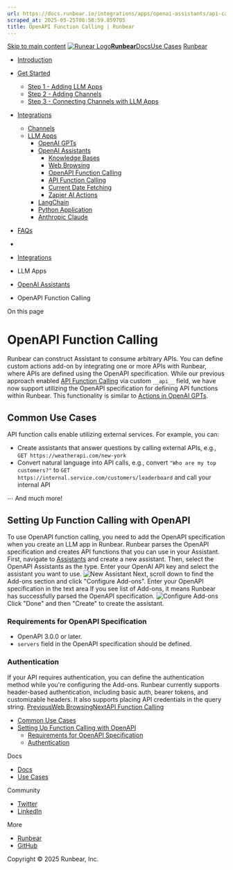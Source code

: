 ```yaml
---
url: https://docs.runbear.io/integrations/apps/openai-assistants/api-calling-openapi
scraped_at: 2025-05-25T08:58:59.859705
title: OpenAPI Function Calling | Runbear
---
```


[Skip to main content](https://docs.runbear.io/integrations/apps/openai-assistants/api-calling-openapi#__docusaurus_skipToContent_fallback)
[![Runear Logo](https://docs.runbear.io/img/logo.svg)**Runbear**](https://docs.runbear.io/)[Docs](https://docs.runbear.io/)[Use Cases](https://docs.runbear.io/use-cases)
[Runbear](https://runbear.io)
  * [Introduction](https://docs.runbear.io/)
  * [Get Started](https://docs.runbear.io/get-started)
    * [Step 1 - Adding LLM Apps](https://docs.runbear.io/get-started/app)
    * [Step 2 - Adding Channels](https://docs.runbear.io/get-started/channel)
    * [Step 3 - Connecting Channels with LLM Apps](https://docs.runbear.io/get-started/connection)
  * [Integrations](https://docs.runbear.io/integrations)
    * [Channels](https://docs.runbear.io/integrations/apps/openai-assistants/api-calling-openapi)
    * [LLM Apps](https://docs.runbear.io/integrations/apps/openai-assistants/api-calling-openapi)
      * [OpenAI GPTs](https://docs.runbear.io/integrations/apps/openai-gpts/)
      * [OpenAI Assistants](https://docs.runbear.io/integrations/apps/openai-assistants/)
        * [Knowledge Bases](https://docs.runbear.io/integrations/apps/openai-assistants/api-calling-openapi)
        * [Web Browsing](https://docs.runbear.io/integrations/apps/openai-assistants/web-browsing)
        * [OpenAPI Function Calling](https://docs.runbear.io/integrations/apps/openai-assistants/api-calling-openapi)
        * [API Function Calling](https://docs.runbear.io/integrations/apps/openai-assistants/api-calling)
        * [Current Date Fetching](https://docs.runbear.io/integrations/apps/openai-assistants/current-date-fetching)
        * [Zapier AI Actions](https://docs.runbear.io/integrations/apps/openai-assistants/zapier-ai-actions)
      * [LangChain](https://docs.runbear.io/integrations/apps/langchain/)
      * [Python Application](https://docs.runbear.io/integrations/apps/python-sdk/)
      * [Anthropic Claude](https://docs.runbear.io/integrations/apps/anthropic-claude/)
  * [FAQs](https://docs.runbear.io/faq)


  * [](https://docs.runbear.io/)
  * [Integrations](https://docs.runbear.io/integrations)
  * LLM Apps
  * [OpenAI Assistants](https://docs.runbear.io/integrations/apps/openai-assistants/)
  * OpenAPI Function Calling


On this page
# OpenAPI Function Calling
Runbear can construct Assistant to consume arbitrary APIs. You can define custom actions add-on by integrating one or more APIs with Runbear, where APIs are defined using the OpenAPI specification. While our previous approach enabled [API Function Calling](https://docs.runbear.io/integrations/apps/openai-assistants/api-calling) via custom `__api__` field, we have now support utilizing the OpenAPI specification for defining API functions within Runbear. This functionality is similar to [Actions in OpenAI GPTs](https://platform.openai.com/docs/actions).
## Common Use Cases[​](https://docs.runbear.io/integrations/apps/openai-assistants/api-calling-openapi#common-use-cases "Direct link to Common Use Cases")
API function calls enable utilizing external services. For example, you can:
  * Create assistants that answer questions by calling external APIs, e.g., `GET https://weatherapi.com/new-york`
  * Convert natural language into API calls, e.g., convert `"Who are my top customers?"` to `GET https://internal.service.com/customers/leaderboard` and call your internal API


⋯ And much more!
## Setting Up Function Calling with OpenAPI[​](https://docs.runbear.io/integrations/apps/openai-assistants/api-calling-openapi#setting-up-function-calling-with-openapi "Direct link to Setting Up Function Calling with OpenAPI")
To use OpenAPI function calling, you need to add the OpenAPI specification when you create an LLM app in Runbear. Runbear parses the OpenAPI specification and creates API functions that you can use in your Assistant.
First, navigate to [Assistants](https://runbear.io/assistants) and create a new assistant. Then, select the OpenAPI Assistants as the type. Enter your OpenAI API key and select the assistant you want to use.
![New Assistant](https://docs.runbear.io/assets/images/openapi-new-app-978d03f9214436e4eb3423d13869d4d4.png)
Next, scroll down to find the Add-ons section and click "Configure Add-ons". Enter your OpenAPI specification in the text area If you see list of Add-ons, it means Runbear has successfully parsed the OpenAPI specification.
![Configure Add-ons](https://docs.runbear.io/assets/images/openapi-configure-addons-0da76f96e54284f7e50b24d7d58c09e1.png)
Click "Done" and then "Create" to create the assistant.
### Requirements for OpenAPI Specification[​](https://docs.runbear.io/integrations/apps/openai-assistants/api-calling-openapi#requirements-for-openapi-specification "Direct link to Requirements for OpenAPI Specification")
  * OpenAPI 3.0.0 or later.
  * `servers` field in the OpenAPI specification should be defined.


### Authentication[​](https://docs.runbear.io/integrations/apps/openai-assistants/api-calling-openapi#authentication "Direct link to Authentication")
If your API requires authentication, you can define the authentication method while you're configuring the Add-ons. Runbear currently supports header-based authentication, including basic auth, bearer tokens, and customizable headers. It also supports placing API credentials in the query string.
[PreviousWeb Browsing](https://docs.runbear.io/integrations/apps/openai-assistants/web-browsing)[NextAPI Function Calling](https://docs.runbear.io/integrations/apps/openai-assistants/api-calling)
  * [Common Use Cases](https://docs.runbear.io/integrations/apps/openai-assistants/api-calling-openapi#common-use-cases)
  * [Setting Up Function Calling with OpenAPI](https://docs.runbear.io/integrations/apps/openai-assistants/api-calling-openapi#setting-up-function-calling-with-openapi)
    * [Requirements for OpenAPI Specification](https://docs.runbear.io/integrations/apps/openai-assistants/api-calling-openapi#requirements-for-openapi-specification)
    * [Authentication](https://docs.runbear.io/integrations/apps/openai-assistants/api-calling-openapi#authentication)


Docs
  * [Docs](https://docs.runbear.io/)
  * [Use Cases](https://docs.runbear.io/use-cases)


Community
  * [Twitter](https://twitter.com/runbear_io)
  * [LinkedIn](https://www.linkedin.com/company/runbear)


More
  * [Runbear](https://runbear.io)
  * [GitHub](https://github.com/runbear-io/plugbear-python-sdk)


Copyright © 2025 Runbear, Inc.

